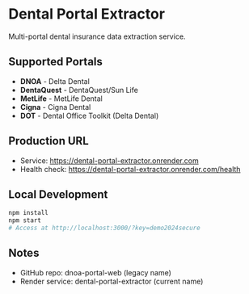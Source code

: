 # Dental Portal Extractor

Multi-portal dental insurance data extraction service.

## Supported Portals
- **DNOA** - Delta Dental
- **DentaQuest** - DentaQuest/Sun Life  
- **MetLife** - MetLife Dental
- **Cigna** - Cigna Dental
- **DOT** - Dental Office Toolkit (Delta Dental)

## Production URL
- Service: https://dental-portal-extractor.onrender.com
- Health check: https://dental-portal-extractor.onrender.com/health

## Local Development
```bash
npm install
npm start
# Access at http://localhost:3000/?key=demo2024secure
```

## Notes
- GitHub repo: dnoa-portal-web (legacy name)
- Render service: dental-portal-extractor (current name)
